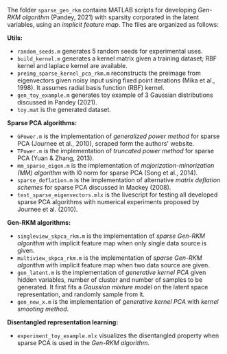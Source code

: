 The folder `sparse_gen_rkm` contains MATLAB scripts for developing <i>Gen-RKM algorithm</i> (Pandey, 2021) with sparsity corporated in the latent variables, using an <i>implicit feature map</i>. The files are organized as follows:

<b>Utils:</b>
- `random_seeds.m` generates 5 random seeds for experimental uses.
- `build_kernel.m` generates a kernel matrix given a training dataset; RBF kernel and laplace kernel are available.
- `preimg_sparse_kernel_pca_rkm.m` reconstructs the preimage from eigenvectors given noisy input using fixed point iterations (Mika et al., 1998). It assumes radial basis function (RBF) kernel.
- `gen_toy_example.m` generates toy example of 3 Gaussian distributions discussed in Pandey (2021).
- `toy.mat` is the generated dataset.

<b>Sparse PCA algorithms:</b>
- `GPower.m` is the implementation of <i>generalized power method</i> for sparse PCA (Journee et al., 2010), scraped form the authors' website.
- `TPower.m` is the implementation of <i>truncated power method</i> for sparse PCA (Yuan & Zhang, 2013).
- `mm_sparse_eigen.m` is the implementation of <i>majorization-minorization (MM) algorithm</i> with l0 norm for sparse PCA (Song et al., 2014).
- `sparse_deflation.m` is the implementation of alternative <i>matrix deflation schemes</i> for sparse PCA discussed in Mackey (2008).
- `test_sparse_eigenvectors.mlx` is the livescript for testing all developed sparse PCA algorithms with numerical experiments proposed by Journee et al. (2010).

<b>Gen-RKM algorithms:</b>
- `singleview_skpca_rkm.m` is the implementation of <i>sparse Gen-RKM algorithm</i> with implicit feature map when only single data source is given.
- `multiview_skpca_rkm.m` is the implementation of <i>sparse Gen-RKM algorithm</i> with implicit feature map when two data source are given.
- `gen_latent.m` is the implementation of <i>generative kernel PCA</i> given hidden variables, number of cluster and number of samples to be generated. It first fits a <i>Gaussian mixture model</i> on the latent space representation, and randomly sample from it.
- `gen_new_x.m` is the implementation of <i>generative kernel PCA</i> with <i>kernel smooting method</i>.

<b>Disentangled representation learning:</b>
- `experiment_toy_example.mlx` visualizes the disentangled property when sparse PCA is used in the <i>Gen-RKM algorithm</i>.
